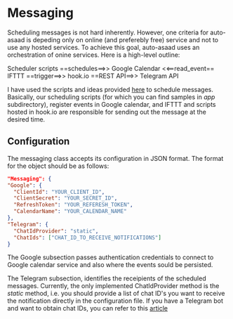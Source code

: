 # Messaging

Scheduling messages is not hard inherently. However, one criteria for 
auto-asaad is depeding only on online (and preferebly free) service and not to
use any hosted services. To achieve this goal, auto-asaad uses an orchestration
of onine services. Here is a high-level outline:

 Scheduler scripts ==schedules==>> Google Calendar <<==read_event== IFTTT 
 ==trigger==>> hook.io ==REST API==>> Telegram API

I have used the scripts and ideas provided [here](https://unnikked.ga/a-telegram-channel-and-group-scheduler-out-of-google-calendar-ifttt-and-hook-io-93a1716417db?utm_source=ifttt)
to schedule messages. Basically, our scheduling scripts (for which you can 
find samples in _app_ subdirectory), register events in Google calendar, 
and IFTTT and scripts hosted in hook.io are responsible for sending out the 
message at the desired time.

## Configuration

The messaging class accepts its configuration in JSON format. The format for the
object should be as follows:

```json
"Messaging": {
"Google": {
  "ClientId": "YOUR_CLIENT_ID",
  "ClientSecret": "YOUR_SECRET_ID",
  "RefreshToken": "YOUR_REFERESH_TOKEN",
  "CalendarName": "YOUR_CALENDAR_NAME"
},
"Telegram": {
  "ChatIdProvider": "static",
  "ChatIds": ["CHAT_ID_TO_RECEIVE_NOTIFICATIONS"]
}
```

The Google subsection passes authentication credentials to connect to Google
calendar service and also where the events sould be persisted.

The Telegram subsection, identifies the receipients of the scheduled messages.
Currently, the only implemented ChatIdProvider method is the _static_ method, 
i.e. you should provide a list of chat ID's you want to receive the notification
directly in the configuration file. If you have a Telegram bot and want to 
obtain chat IDs, you can refer to this [article](https://core.telegram.org/bots/api#getupdates)